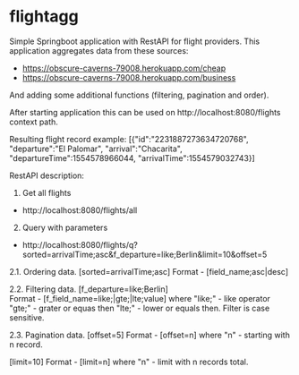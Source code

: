 # flightagg
Simple Springboot application with RestAPI for flight providers. This application aggregates data from these sources:
- https://obscure-caverns-79008.herokuapp.com/cheap
- https://obscure-caverns-79008.herokuapp.com/business

And adding some additional functions (filtering, pagination and order).

After starting application this can be used on 
  http://localhost:8080/flights
context path.

Resulting flight record example:
[{"id":"2231887273634720768",
  "departure":"El Palomar",
  "arrival":"Chacarita",
  "departureTime":1554578966044,
  "arrivalTime":1554579032743}]

RestAPI description:
1. Get all flights
- http://localhost:8080/flights/all

2. Query with parameters
- http://localhost:8080/flights/q?sorted=arrivalTime;asc&f_departure=like;Berlin&limit=10&offset=5

2.1. Ordering data. 
 [sorted=arrivalTime;asc]
 Format - [field_name;asc|desc]
 
2.2. Filtering data.
 [f_departure=like;Berlin]<br>
 Format - [f_field_name=like;|gte;|lte;value]
where "like;" - like operator
      "gte;" - grater or equas then
      "lte;" - lower or equals then.
Filter is case sensitive.

2.3. Pagination data.
  [offset=5]
  Format - [offset=n]
 where "n" - starting with n record.
 
  [limit=10]
  Format - [limit=n]
 where "n" - limit with n records total.
